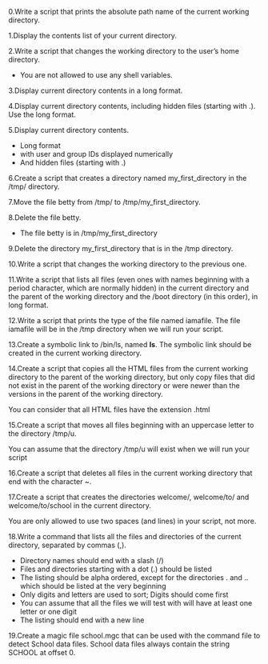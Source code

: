 0.Write a script that prints the absolute path name of the current working directory.

1.Display the contents list of your current directory.

2.Write a script that changes the working directory to the user’s home directory.

* You are not allowed to use any shell variables.

3.Display current directory contents in a long format.

4.Display current directory contents, including hidden files (starting with .). Use the long format.

5.Display current directory contents.

* Long format
* with user and group IDs displayed numerically
* And hidden files (starting with .)

6.Create a script that creates a directory named my_first_directory in the /tmp/ directory.

7.Move the file betty from /tmp/ to /tmp/my_first_directory.

8.Delete the file betty.

* The file betty is in /tmp/my_first_directory

9.Delete the directory my_first_directory that is in the /tmp directory.

10.Write a script that changes the working directory to the previous one.

11.Write a script that lists all files (even ones with names beginning with a period character, which are normally hidden) in the current directory and the parent of the working directory and the /boot directory (in this order), in long format.

12.Write a script that prints the type of the file named iamafile. The file iamafile will be in the /tmp directory when we will run your script.

13.Create a symbolic link to /bin/ls, named __ls__. The symbolic link should be created in the current working directory.

14.Create a script that copies all the HTML files from the current working directory to the parent of the working directory, but only copy files that did not exist in the parent of the working directory or were newer than the versions in the parent of the working directory.

You can consider that all HTML files have the extension .html

15.Create a script that moves all files beginning with an uppercase letter to the directory /tmp/u.

You can assume that the directory /tmp/u will exist when we will run your script

16.Create a script that deletes all files in the current working directory that end with the character ~.

17.Create a script that creates the directories welcome/, welcome/to/ and welcome/to/school in the current directory.

You are only allowed to use two spaces (and lines) in your script, not more.

18.Write a command that lists all the files and directories of the current directory, separated by commas (,).

* Directory names should end with a slash (/)
* Files and directories starting with a dot (.) should be listed
* The listing should be alpha ordered, except for the directories . and .. which should be listed at the very beginning
* Only digits and letters are used to sort; Digits should come first
* You can assume that all the files we will test with will have at least one letter or one digit
* The listing should end with a new line

19.Create a magic file school.mgc that can be used with the command file to detect School data files. School data files always contain the string SCHOOL at offset 0.

